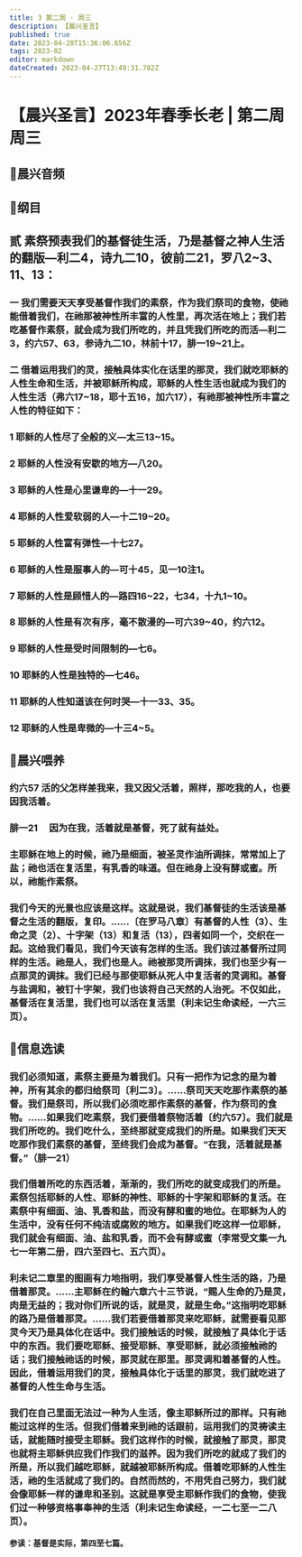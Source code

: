 ```yaml
---
title: 3 第二周 · 周三
description: 【晨兴圣言】
published: true
date: 2023-04-28T15:36:06.656Z
tags: 2023-02
editor: markdown
dateCreated: 2023-04-27T13:49:31.782Z
---
```


# 【晨兴圣言】2023年春季长老 | 第二周周三
## 🎵晨兴音频

## 📙纲目

## **贰	素祭预表我们的基督徒生活，乃是基督之神人生活的翻版—利二4，诗九二10，彼前二21，罗八2~3、11、13：**

### 一	我们需要天天享受基督作我们的素祭，作为我们祭司的食物，使祂能借着我们，在祂那被神性所丰富的人性里，再次活在地上；我们若吃基督作素祭，就会成为我们所吃的，并且凭我们所吃的而活—利二3，约六57、63，参诗九二10，林前十17，腓一19~21上。

### 二	借着运用我们的灵，接触具体实化在话里的那灵，我们就吃耶稣的人性生命和生活，并被耶稣所构成，耶稣的人性生活也就成为我们的人性生活（弗六17~18，耶十五16，加六17），有祂那被神性所丰富之人性的特征如下：

### 1	耶稣的人性尽了全般的义—太三13~15。

### 2	耶稣的人性没有安歇的地方—八20。

### 3	耶稣的人性是心里谦卑的—十一29。

### 4	耶稣的人性爱软弱的人—十二19~20。

### 5	耶稣的人性富有弹性—十七27。

### 6	耶稣的人性是服事人的—可十45，见一10注1。

### 7	耶稣的人性是顾惜人的—路四16~22，七34，十九1~10。

### 8	耶稣的人性是有次有序，毫不散漫的—可六39~40，约六12。

### 9	耶稣的人性是受时间限制的—七6。

### 10	耶稣的人性是独特的—七46。

### 11	耶稣的人性知道该在何时哭—十一33、35。

### 12	耶稣的人性是卑微的—十三4~5。

## 📙晨兴喂养

### **约六57	活的父怎样差我来，我又因父活着，照样，那吃我的人，也要因我活着。**

### **腓一21　	因为在我，活着就是基督，死了就有益处。**

### 主耶稣在地上的时候，祂乃是细面，被圣灵作油所调抹，常常加上了盐；祂也活在复活里，有乳香的味道。但在祂身上没有酵或蜜。所以，祂能作素祭。

### 我们今天的光景也应该是这样。这就是说，我们基督徒的生活该是基督之生活的翻版，复印。……〔在罗马八章〕有基督的人性（3）、生命之灵（2）、十字架（13）和复活（13），四者如同一个，交织在一起。这给我们看见，我们今天该有怎样的生活。我们该过基督所过同样的生活。祂是人，我们也是人。祂被那灵所调抹，我们也至少有一点那灵的调抹。我们已经与那使耶稣从死人中复活者的灵调和。基督与盐调和，被钉十字架，我们也该将自己天然的人治死。不仅如此，基督活在复活里，我们也可以活在复活里（利未记生命读经，一六三页）。

## 📙信息选读

### 我们必须知道，素祭主要是为着我们。只有一把作为记念的是为着神，所有其余的都归给祭司〔利二3〕。……祭司天天吃那作素祭的基督。我们是祭司，所以我们必须吃那作素祭的基督，作为祭司的食物。……如果我们吃素祭，我们要借着祭物活着〔约六57〕。我们就是我们所吃的。我们吃什么，至终那就变成我们的所是。如果我们天天吃那作我们素祭的基督，至终我们会成为基督。“在我，活着就是基督。”（腓一21）

### 我们借着所吃的东西活着，渐渐的，我们所吃的就变成我们的所是。素祭包括耶稣的人性、耶稣的神性、耶稣的十字架和耶稣的复活。在素祭中有细面、油、乳香和盐，而没有酵和蜜的地位。在耶稣为人的生活中，没有任何不纯洁或腐败的地方。如果我们吃这样一位耶稣，我们就会有细面、油、盐和乳香，而不会有酵或蜜（李常受文集一九七一年第二册，四六至四七、五六页）。

### 利未记二章里的图画有力地指明，我们享受基督人性生活的路，乃是借着那灵。……主耶稣在约翰六章六十三节说，“赐人生命的乃是灵，肉是无益的；我对你们所说的话，就是灵，就是生命。”这指明吃耶稣的路乃是借着那灵。……我们若要借着那灵来吃耶稣，就需要看见那灵今天乃是具体化在话中。我们接触话的时候，就接触了具体化于话中的东西。我们要吃耶稣、接受耶稣、享受耶稣，就必须接触祂的话；我们接触祂话的时候，那灵就在那里。那灵调和着基督的人性。因此，借着运用我们的灵，接触具体化于话里的那灵，我们就吃进了基督的人性生命与生活。

### 我们在自己里面无法过一种为人生活，像主耶稣所过的那样。只有祂能过这样的生活。但我们借着来到祂的话跟前，运用我们的灵祷读主话，就能随时接受主耶稣。我们这样作的时候，就接触了那灵，那灵也就将主耶稣供应我们作我们的滋养。因为我们所吃的就成了我们的所是，所以我们越吃耶稣，就越被耶稣所构成。借着吃耶稣的人性生活，祂的生活就成了我们的。自然而然的，不用凭自己努力，我们就会像耶稣一样的谦卑和圣别。这就是享受主耶稣作我们的食物，使我们过一种够资格事奉神的生活（利未记生命读经，一二七至一二八页）。

**参读：基督是实际，第四至七篇。**